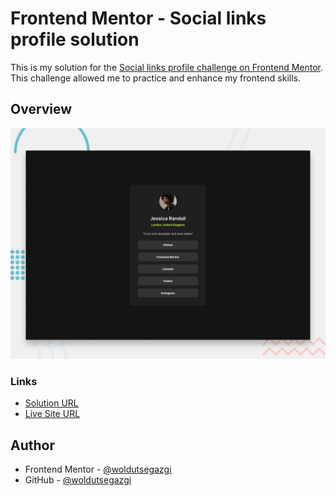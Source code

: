 # Frontend Mentor - Social links profile solution

This is my solution for the [Social links profile challenge on Frontend Mentor](https://www.frontendmentor.io/challenges/social-links-profile-UG32l9m6dQ). This challenge allowed me to practice and enhance my frontend skills.

## Overview

![screenshot preview](./preview.jpg)  


### Links

- [Solution URL](https://github.com/woldutsegazgi/front-end-challenges/blob/master/social-links-profile)
- [Live Site URL](https://woldutsegazgi.github.io/front-end-challenges/social-links-profile)

## Author

- Frontend Mentor - [@woldutsegazgi](https://www.frontendmentor.io/profile/woldutsegazgi)
- GitHub - [@woldutsegazgi](https://www.github.com/woldutsegazgi)